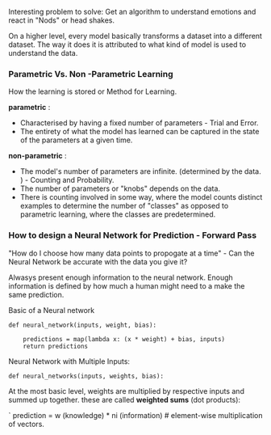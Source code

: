 
 Interesting problem to solve: Get an algorithm to understand emotions and react in "Nods" or head shakes. 

On a higher level, every model basically transforms a dataset into a different dataset. The way it does it is attributed to what kind of model is used to understand the data. 
### Parametric Vs. Non -Parametric Learning

How the learning is stored or Method for Learning. 

**parametric** : 
- Characterised by having a fixed number of parameters - Trial and Error.
- The entirety of what the model has learned can be captured in the state of the parameters at a given time. 

**non-parametric** : 
 - The model's number of parameters are infinite.  (determined by the data. ) - Counting and Probability.
 - The number of parameters or "knobs" depends on the data. 
 - There is counting involved in some way, where the model counts distinct examples to determine the number of "classes" as opposed to parametric learning, where the classes are predetermined. 

### How to design a Neural Network for Prediction - Forward Pass

"How do I choose how many data points to propogate at a time" - Can the Neural Network be accurate with the data you give it?

Alwasys present enough information to the neural network. Enough information is defined by how much a human might need to a make the same prediction. 

Basic of a Neural network 

```
def neural_network(inputs, weight, bias):

	predictions = map(lambda x: (x * weight) + bias, inputs)
	return predictions
```

Neural Network with Multiple Inputs:

```
def neural_networks(inputs, weights, bias):

```


At the most basic level, weights are multiplied by respective inputs and summed up together. these are called **weighted sums** (dot products): 

` prediction = w (knowledge) * ni (information) # element-wise multiplication of vectors. 


